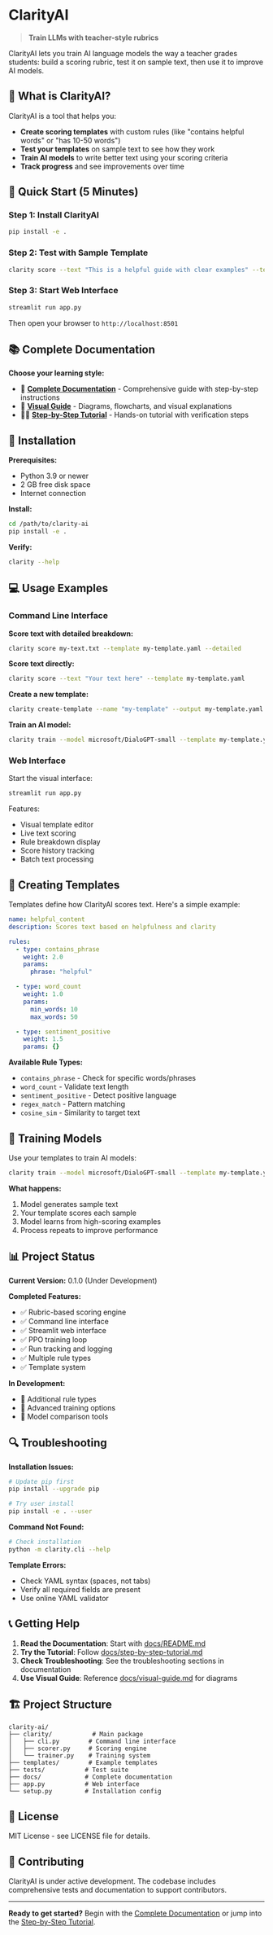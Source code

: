 # ClarityAI

> **Train LLMs with teacher-style rubrics**

ClarityAI lets you train AI language models the way a teacher grades students: build a scoring rubric, test it on sample text, then use it to improve AI models.

## 🎯 What is ClarityAI?

ClarityAI is a tool that helps you:
- **Create scoring templates** with custom rules (like "contains helpful words" or "has 10-50 words")
- **Test your templates** on sample text to see how they work
- **Train AI models** to write better text using your scoring criteria
- **Track progress** and see improvements over time

## 🚀 Quick Start (5 Minutes)

### Step 1: Install ClarityAI
```bash
pip install -e .
```

### Step 2: Test with Sample Template
```bash
clarity score --text "This is a helpful guide with clear examples" --template templates/demo.yaml --detailed
```

### Step 3: Start Web Interface
```bash
streamlit run app.py
```
Then open your browser to `http://localhost:8501`

## 📚 Complete Documentation

**Choose your learning style:**

- 📖 **[Complete Documentation](docs/README.md)** - Comprehensive guide with step-by-step instructions
- 🎨 **[Visual Guide](docs/visual-guide.md)** - Diagrams, flowcharts, and visual explanations  
- 👨‍🏫 **[Step-by-Step Tutorial](docs/step-by-step-tutorial.md)** - Hands-on tutorial with verification steps

## 🔧 Installation

**Prerequisites:**
- Python 3.9 or newer
- 2 GB free disk space
- Internet connection

**Install:**
```bash
cd /path/to/clarity-ai
pip install -e .
```

**Verify:**
```bash
clarity --help
```

## 💻 Usage Examples

### Command Line Interface

**Score text with detailed breakdown:**
```bash
clarity score my-text.txt --template my-template.yaml --detailed
```

**Score text directly:**
```bash
clarity score --text "Your text here" --template my-template.yaml
```

**Create a new template:**
```bash
clarity create-template --name "my-template" --output my-template.yaml
```

**Train an AI model:**
```bash
clarity train --model microsoft/DialoGPT-small --template my-template.yaml --steps 20
```

### Web Interface

Start the visual interface:
```bash
streamlit run app.py
```

Features:
- Visual template editor
- Live text scoring
- Rule breakdown display
- Score history tracking
- Batch text processing

## 📝 Creating Templates

Templates define how ClarityAI scores text. Here's a simple example:

```yaml
name: helpful_content
description: Scores text based on helpfulness and clarity

rules:
  - type: contains_phrase
    weight: 2.0
    params:
      phrase: "helpful"

  - type: word_count
    weight: 1.0
    params:
      min_words: 10
      max_words: 50

  - type: sentiment_positive
    weight: 1.5
    params: {}
```

**Available Rule Types:**
- `contains_phrase` - Check for specific words/phrases
- `word_count` - Validate text length
- `sentiment_positive` - Detect positive language
- `regex_match` - Pattern matching
- `cosine_sim` - Similarity to target text

## 🤖 Training Models

Use your templates to train AI models:

```bash
clarity train --model microsoft/DialoGPT-small --template my-template.yaml --steps 20
```

**What happens:**
1. Model generates sample text
2. Your template scores each sample
3. Model learns from high-scoring examples
4. Process repeats to improve performance

## 📊 Project Status

**Current Version:** 0.1.0 (Under Development)

**Completed Features:**
- ✅ Rubric-based scoring engine
- ✅ Command line interface
- ✅ Streamlit web interface
- ✅ PPO training loop
- ✅ Run tracking and logging
- ✅ Multiple rule types
- ✅ Template system

**In Development:**
- 🔄 Additional rule types
- 🔄 Advanced training options
- 🔄 Model comparison tools

## 🔍 Troubleshooting

**Installation Issues:**
```bash
# Update pip first
pip install --upgrade pip

# Try user install
pip install -e . --user
```

**Command Not Found:**
```bash
# Check installation
python -m clarity.cli --help
```

**Template Errors:**
- Check YAML syntax (spaces, not tabs)
- Verify all required fields are present
- Use online YAML validator

## 📞 Getting Help

1. **Read the Documentation**: Start with [docs/README.md](docs/README.md)
2. **Try the Tutorial**: Follow [docs/step-by-step-tutorial.md](docs/step-by-step-tutorial.md)
3. **Check Troubleshooting**: See the troubleshooting sections in documentation
4. **Use Visual Guide**: Reference [docs/visual-guide.md](docs/visual-guide.md) for diagrams

## 🏗️ Project Structure

```
clarity-ai/
├── clarity/           # Main package
│   ├── cli.py        # Command line interface
│   ├── scorer.py     # Scoring engine
│   └── trainer.py    # Training system
├── templates/        # Example templates
├── tests/           # Test suite
├── docs/            # Complete documentation
├── app.py           # Web interface
└── setup.py         # Installation config
```

## 📄 License

MIT License - see LICENSE file for details.

## 🤝 Contributing

ClarityAI is under active development. The codebase includes comprehensive tests and documentation to support contributors.

---

**Ready to get started?** Begin with the [Complete Documentation](docs/README.md) or jump into the [Step-by-Step Tutorial](docs/step-by-step-tutorial.md).